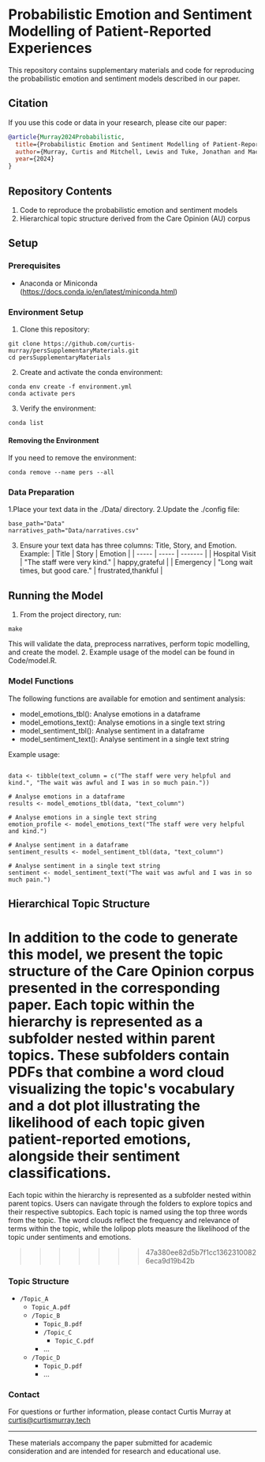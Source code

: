 # Probabilistic Emotion and Sentiment Modelling of Patient-Reported Experiences

This repository contains supplementary materials and code for reproducing the probabilistic emotion and sentiment models described in our paper.

## Citation
If you use this code or data in your research, please cite our paper:

```bibtex
@article{Murray2024Probabilistic,
  title={Probabilistic Emotion and Sentiment Modelling of Patient-Reported Experiences},
  author={Murray, Curtis and Mitchell, Lewis and Tuke, Jonathan and Mackay, Mark},
  year={2024}
}
```

## Repository Contents
1. Code to reproduce the probabilistic emotion and sentiment models
2. Hierarchical topic structure derived from the Care Opinion (AU) corpus
## Setup
### Prerequisites
- Anaconda or Miniconda (https://docs.conda.io/en/latest/miniconda.html)

### Environment Setup
1. Clone this repository:
```{bash}
git clone https://github.com/curtis-murray/persSupplementaryMaterials.git
cd persSupplementaryMaterials
```
2. Create and activate the conda environment:
```{bash}
conda env create -f environment.yml
conda activate pers
```
3. Verify the environment:
```{bash}
conda list
```

#### Removing the Environment
If you need to remove the environment:
```{bash}
conda remove --name pers --all
```

### Data Preparation
1.Place your text data in the ./Data/ directory.
2.Update the ./config file:
```{bash}
base_path="Data"
narratives_path="Data/narratives.csv"
```
3. Ensure your text data has three columns: Title, Story, and Emotion.
Example:
| Title | Story | Emotion |
| ----- | ----- | ------- |
| Hospital Visit | "The staff were very kind." | happy,grateful |
| Emergency | "Long wait times, but good care." | frustrated,thankful |

## Running the Model
1. From the project directory, run:
```{bash}
make
```
This will validate the data, preprocess narratives, perform topic modelling, and create the model.
2. Example usage of the model can be found in Code/model.R.

### Model Functions
The following functions are available for emotion and sentiment analysis:
- model_emotions_tbl(): Analyse emotions in a dataframe
- model_emotions_text(): Analyse emotions in a single text string
- model_sentiment_tbl(): Analyse sentiment in a dataframe
- model_sentiment_text(): Analyse sentiment in a single text string

Example usage:
```{r}

data <- tibble(text_column = c("The staff were very helpful and kind.", "The wait was awful and I was in so much pain."))

# Analyse emotions in a dataframe
results <- model_emotions_tbl(data, "text_column")

# Analyse emotions in a single text string
emotion_profile <- model_emotions_text("The staff were very helpful and kind.")

# Analyse sentiment in a dataframe
sentiment_results <- model_sentiment_tbl(data, "text_column")

# Analyse sentiment in a single text string
sentiment <- model_sentiment_text("The wait was awful and I was in so much pain.")
```

## Hierarchical Topic Structure
In addition to the code to generate this model, we present the topic structure of the Care Opinion corpus presented in the corresponding paper.
Each topic within the hierarchy is represented as a subfolder nested within parent topics. These subfolders contain PDFs that combine a word cloud visualizing the topic's vocabulary and a dot plot illustrating the likelihood of each topic given patient-reported emotions, alongside their sentiment classifications.
=======
Each topic within the hierarchy is represented as a subfolder nested within parent topics. Users can navigate through the folders to explore topics and their respective subtopics. Each topic is named using the top three words from the topic. The word clouds reflect the frequency and relevance of terms within the topic, while the lolipop plots measure the likelihood of the topic under sentiments and emotions.
>>>>>>> 47a380ee82d5b7f1cc13623100826eca9d19b42b

### Topic Structure
- `/Topic_A`
  - `Topic_A.pdf`
  - `/Topic_B`
      - `Topic_B.pdf`
      - `/Topic_C`
          - `Topic_C.pdf`
      - ...
  - `/Topic_D`
    - `Topic_D.pdf`
    - ...

### Contact
For questions or further information, please contact Curtis Murray at curtis@curtismurray.tech

---

These materials accompany the paper submitted for academic consideration and are intended for research and educational use.
